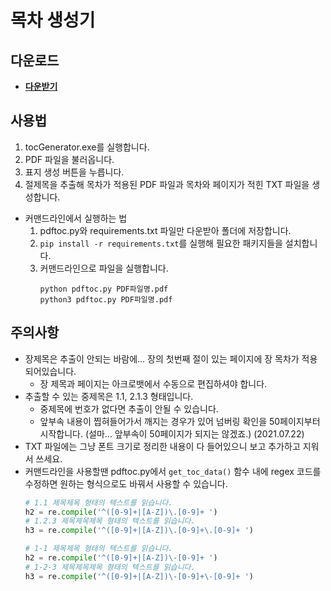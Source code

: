 # 목차 생성기
## 다운로드
* **[다운받기](https://github.com/minhyeokl/pdftocgenerator/raw/master/dist/tocGenerator.exe)**

## 사용법
1. tocGenerator.exe를 실행합니다.
2. PDF 파일을 불러옵니다.
3. 표지 생성 버튼을 누릅니다.
4. 절제목을 추출해 목차가 적용된 PDF 파일과 목차와 페이지가 적힌 TXT 파일을 생성합니다.

- 커맨드라인에서 실행하는 법
    1. pdftoc.py와 requirements.txt 파일만 다운받아 폴더에 저장합니다.
    2. `pip install -r requirements.txt`를 실행해 필요한 패키지들을 설치합니다.
    3. 커맨드라인으로 파일을 실행합니다.
        ```
        python pdftoc.py PDF파일명.pdf
        python3 pdftoc.py PDF파일명.pdf
        ```

## 주의사항
- 장제목은 추출이 안되는 바람에... 장의 첫번째 절이 있는 페이지에 장 목차가 적용되어있습니다.
    - 장 제목과 페이지는 아크로뱃에서 수동으로 편집하셔야 합니다.
- 추출할 수 있는 중제목은 1.1, 2.1.3 형태입니다.
    - 중제목에 번호가 없다면 추출이 안될 수 있습니다.
    - 앞부속 내용이 찝혀들어가서 깨지는 경우가 있어 넘버링 확인을 50페이지부터 시작합니다. (설마... 앞부속이 50페이지가 되지는 않겠죠.) (2021.07.22)
- TXT 파일에는 그냥 폰트 크기로 정리한 내용이 다 들어있으니 보고 추가하고 지워서 쓰세요.
- 커맨드라인을 사용할땐 pdftoc.py에서 `get_toc_data()` 함수 내에 regex 코드를 수정하면 원하는 형식으로도 바꿔서 사용할 수 있습니다.
    ```python
    # 1.1 제목제목 형태의 텍스트를 읽습니다. 
    h2 = re.compile('^([0-9]+|[A-Z])\.[0-9]+ ') 
    # 1.2.3 제목제목제목 형태의 텍스트를 읽습니다.
    h3 = re.compile('^([0-9]+|[A-Z])\.[0-9]+\.[0-9]+ ')
    
    # 1-1 제목제목 형태의 텍스트를 읽습니다. 
    h2 = re.compile('^([0-9]+|[A-Z])\-[0-9]+ ') 
    # 1-2-3 제목제목제목 형태의 텍스트를 읽습니다.
    h3 = re.compile('^([0-9]+|[A-Z])\-[0-9]+\-[0-9]+ ')
    ```

